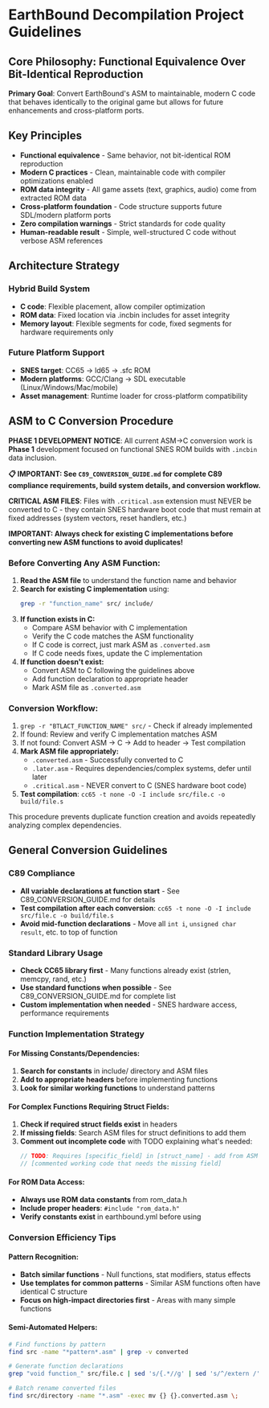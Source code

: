 # EarthBound Decompilation Project Guidelines

## Core Philosophy: Functional Equivalence Over Bit-Identical Reproduction

**Primary Goal**: Convert EarthBound's ASM to maintainable, modern C code that behaves identically to the original game but allows for future enhancements and cross-platform ports.

## Key Principles

- **Functional equivalence** - Same behavior, not bit-identical ROM reproduction  
- **Modern C practices** - Clean, maintainable code with compiler optimizations enabled
- **ROM data integrity** - All game assets (text, graphics, audio) come from extracted ROM data
- **Cross-platform foundation** - Code structure supports future SDL/modern platform ports
- **Zero compilation warnings** - Strict standards for code quality
- **Human-readable result** - Simple, well-structured C code without verbose ASM references

## Architecture Strategy

### Hybrid Build System
- **C code**: Flexible placement, allow compiler optimization
- **ROM data**: Fixed location via .incbin includes for asset integrity  
- **Memory layout**: Flexible segments for code, fixed segments for hardware requirements only

### Future Platform Support
- **SNES target**: CC65 → ld65 → .sfc ROM
- **Modern platforms**: GCC/Clang → SDL executable (Linux/Windows/Mac/mobile)
- **Asset management**: Runtime loader for cross-platform compatibility

## ASM to C Conversion Procedure

**PHASE 1 DEVELOPMENT NOTICE**: All current ASM→C conversion work is **Phase 1** development focused on functional SNES ROM builds with `.incbin` data inclusion.

**📋 IMPORTANT: See `C89_CONVERSION_GUIDE.md` for complete C89 compliance requirements, build system details, and conversion workflow.**

**CRITICAL ASM FILES**: Files with `.critical.asm` extension must NEVER be converted to C - they contain SNES hardware boot code that must remain at fixed addresses (system vectors, reset handlers, etc.)

**IMPORTANT: Always check for existing C implementations before converting new ASM functions to avoid duplicates!**

### Before Converting Any ASM Function:

1. **Read the ASM file** to understand the function name and behavior
2. **Search for existing C implementation** using:
   ```bash
   grep -r "function_name" src/ include/
   ```
3. **If function exists in C:**
   - Compare ASM behavior with C implementation  
   - Verify the C code matches the ASM functionality
   - If C code is correct, just mark ASM as `.converted.asm`
   - If C code needs fixes, update the C implementation
4. **If function doesn't exist:**
   - Convert ASM to C following the guidelines above
   - Add function declaration to appropriate header
   - Mark ASM file as `.converted.asm`

### Conversion Workflow:
1. `grep -r "BTLACT_FUNCTION_NAME" src/` - Check if already implemented
2. If found: Review and verify C implementation matches ASM
3. If not found: Convert ASM → C → Add to header → Test compilation
4. **Mark ASM file appropriately:**
   - `.converted.asm` - Successfully converted to C
   - `.later.asm` - Requires dependencies/complex systems, defer until later  
   - `.critical.asm` - NEVER convert to C (SNES hardware boot code)
5. **Test compilation**: `cc65 -t none -O -I include src/file.c -o build/file.s`

This procedure prevents duplicate function creation and avoids repeatedly analyzing complex dependencies.

## General Conversion Guidelines

### C89 Compliance
- **All variable declarations at function start** - See C89_CONVERSION_GUIDE.md for details
- **Test compilation after each conversion**: `cc65 -t none -O -I include src/file.c -o build/file.s`
- **Avoid mid-function declarations** - Move all `int i`, `unsigned char result`, etc. to top of function

### Standard Library Usage
- **Check CC65 library first** - Many functions already exist (strlen, memcpy, rand, etc.)
- **Use standard functions when possible** - See C89_CONVERSION_GUIDE.md for complete list
- **Custom implementation when needed** - SNES hardware access, performance requirements

### Function Implementation Strategy

#### For Missing Constants/Dependencies:
1. **Search for constants** in include/ directory and ASM files
2. **Add to appropriate headers** before implementing functions  
3. **Look for similar working functions** to understand patterns

#### For Complex Functions Requiring Struct Fields:
1. **Check if required struct fields exist** in headers
2. **If missing fields**: Search ASM files for struct definitions to add them
3. **Comment out incomplete code** with TODO explaining what's needed:
   ```c
   // TODO: Requires [specific_field] in [struct_name] - add from ASM definition
   // [commented working code that needs the missing field]
   ```

#### For ROM Data Access:
- **Always use ROM data constants** from rom_data.h
- **Include proper headers**: `#include "rom_data.h"`
- **Verify constants exist** in earthbound.yml before using

### Conversion Efficiency Tips

#### Pattern Recognition:
- **Batch similar functions** - Null functions, stat modifiers, status effects
- **Use templates for common patterns** - Similar ASM functions often have identical C structure
- **Focus on high-impact directories first** - Areas with many simple functions

#### Semi-Automated Helpers:
```bash
# Find functions by pattern
find src -name "*pattern*.asm" | grep -v converted

# Generate function declarations
grep "void function_" src/file.c | sed 's/{.*//g' | sed 's/^/extern /'

# Batch rename converted files
find src/directory -name "*.asm" -exec mv {} {}.converted.asm \;
```